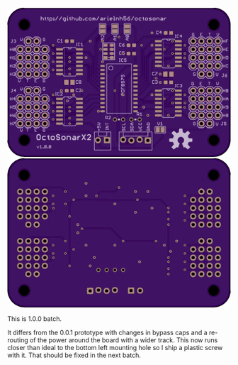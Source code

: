 ![top](top.png)
![bottom](bottom.png)

This is 1.0.0 batch.

It differs from the 0.0.1 prototype with changes in bypass caps and a re-routing
of the power around the board with a wider track. This now runs closer than
ideal to the bottom left mounting hole so I ship a plastic screw with it.
That should be fixed in the next batch.

